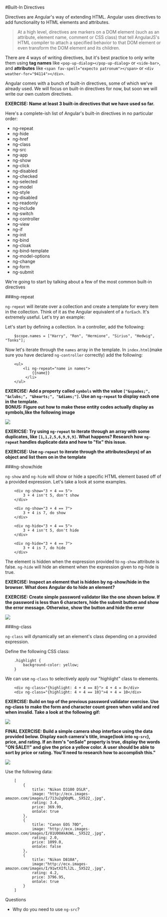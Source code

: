 #Built-In Directives

Directives are Angular's way of extending HTML.  Angular uses directives to add functionality to HTML elements and attributes.

> At a high level, directives are markers on a DOM element (such as an attribute, element name, comment or CSS class) that tell AngularJS's HTML compiler to attach a specified behavior to that DOM element or even transform the DOM element and its children.

There are 4 ways of writing directives, but it's best practice to only write them using **tag names** like `<pop-up-dialog></pop-up-dialog>` or `<side-bar>`, and **attributes** like `<span fav-spell="expecto patronum"></span>` or `<div weather-for="94114"></div>`.

Angular comes with a bunch of built-in directives, some of which we've already used.  We will focus on built-in directives for now, but soon we will write our own custom directives.

**EXERCISE: Name at least 3 built-in directives that we have used so far.**

Here's a complete-ish list of Angular's built-in directives in no particular order:

* ng-repeat
* ng-hide
* ng-href
* ng-class
* ng-src
* ng-app
* ng-show
* ng-click
* ng-disabled
* ng-checked
* ng-selected
* ng-model
* ng-style
* ng-disabled
* ng-readonly
* ng-include 
* ng-switch
* ng-controller
* ng-view
* ng-if
* ng-init
* ng-bind
* ng-cloak
* ng-bind-template
* ng-model-options
* ng-change
* ng-form
* ng-submit

We're going to start by talking about a few of the most common built-in directives

###ng-repeat

`ng-repeat` will iterate over a collection and create a template for every item in the collection.  Think of it as the Angular equivalent of a `forEach`.  It's extremely useful. Let's try an example:

Let's start by defining a collection. In a controller, add the following:

```
	$scope.names = ["Harry", "Ron", "Hermione", "Sirius", "Hedwig", "Tonks"];
```

Now let's iterate through the `names` array in the template.  In `index.html`(make sure you have declared `ng-controller` correctly) add the following:

```
	<ul>
		<li ng-repeat="name in names">
			{{name}}
		 </li>
	</ul>
```
**EXERCISE: Add a property called `symbols` with the value `["&spades;", "&clubs;", "&hearts;", "&diams;"]`.  Use an `ng-repeat` to display each one in the template.  
BONUS: Figure out how to make these entity codes actually display as symbols,like the following image**

![](http://content.screencast.com/users/ColtSteele1/folders/Jing/media/d75c95af-4729-4b8f-bf84-3b98a87f3213/00000003.png)

**EXERICSE: Try using `ng-repeat` to iterate through an array with some duplicates, like `[1,1,2,5,6,9,9,9]`.  What happens?  Research how `ng-repeat` handles duplicate data and how to "fix" this issue.**

**EXERCISE: Use `ng-repeat` to iterate through the attributes(keys) of an object and list them on in the template**

###ng-show/hide

`ng-show` and `ng-hide` will show or hide a specific HTML element based off of a provided expression.  Let's take a look at some examples.

```
	<div ng-show="3 + 4 == 5"> 
		3 + 4 isn't 5, don't show
	</div>
	
	<div ng-show="3 + 4 == 7">
		3 + 4 is 7, do show
	</div>

	<div ng-hide="3 + 4 == 5">
 		3 + 4 isn't 5, don't hide
	</div>

	<div ng-hide="3 + 4 == 7">
		3 + 4 is 7, do hide
	</div>

```

The element is hidden when the expression provided to `ng-show` attribute is false. `ng-hide` will hide an element when the expression given to ng-hide is true.

**EXERCISE: Inspect an element that is hidden by ng-show/hide in the browser.  What does Angular do to hide an element?**

**EXERCISE: Create simple password validator like the one shown below.  If the password is less than 6 characters, hide the submit button and show the error message.  Otherwise, show the button and hide the error**

![](http://zippy.gfycat.com/FelineEqualElectriceel.gif)

###ng-class

`ng-class` will dynamically set an element's class depending on a provided expression.

Define the following CSS class:

```
	.highlight {
		background-color: yellow;
	}
```

We can use `ng-class` to selectively apply our "highlight" class to elements.

```
	<div ng-class="{highlight: 4 + 4 == 8}"> 4 + 4 = 8</div>
	<div ng-class="{highlight: 4 + 4 == 10}">4 + 4 = 10</div>
```


**EXERCISE: Build on top of the previous password validator exercise.  Use ng-class to make the form and character count green when valid and red when invalid.  Take a look at the following gif:**

![](http://zippy.gfycat.com/ActualBeautifulIzuthrush.gif)


**FINAL EXERCISE: Build a simple camera shop interface using the data provided below.  Display each camera's title, image(look into `ng-src`), price, and rating.  If an item's "onSale" property is true, display the words "ON SALE!!" and give the price a yellow color.  A user should be able to sort by price or rating.  You'll need to research how to accomplish this."**

![](http://zippy.gfycat.com/UnsteadyDampCanine.gif)

Use the following data:

```
	[
		{
			title: "Nikon D3100 DSLR",
			image: "http://ecx.images-amazon.com/images/I/713u2gDQqML._SX522_.jpg",
			rating: 3.4,
			price: 369.99,
			onSale: true
		},
		{
			title: "Canon EOS 70D",
			image: "http://ecx.images-amazon.com/images/I/81U00AkAUWL._SX522_.jpg",
			rating: 2.0,
			price: 1099.0,
			onSale: false
		},
		{
			title: "Nikon D810A",
			image:"http://ecx.images-amazon.com/images/I/91wtXIfLl2L._SX522_.jpg",
			rating: 4.2,
			price: 3796.95,
			onSale: true
		}
	]
```


Questions

* Why do you need to use `ng-src`?